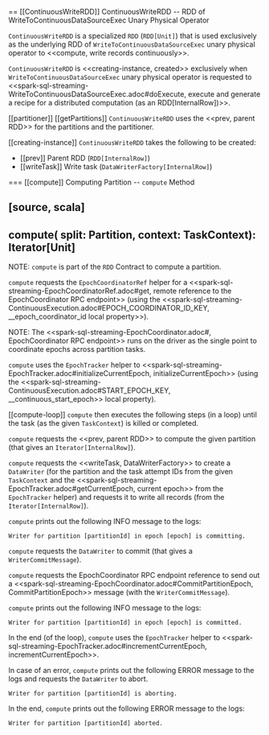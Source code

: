 == [[ContinuousWriteRDD]] ContinuousWriteRDD -- RDD of WriteToContinuousDataSourceExec Unary Physical Operator

`ContinuousWriteRDD` is a specialized `RDD` (`RDD[Unit]`) that is used exclusively as the underlying RDD of `WriteToContinuousDataSourceExec` unary physical operator to <<compute, write records continuously>>.

`ContinuousWriteRDD` is <<creating-instance, created>> exclusively when `WriteToContinuousDataSourceExec` unary physical operator is requested to <<spark-sql-streaming-WriteToContinuousDataSourceExec.adoc#doExecute, execute and generate a recipe for a distributed computation (as an RDD[InternalRow])>>.

[[partitioner]]
[[getPartitions]]
`ContinuousWriteRDD` uses the <<prev, parent RDD>> for the partitions and the partitioner.

[[creating-instance]]
`ContinuousWriteRDD` takes the following to be created:

* [[prev]] Parent RDD (`RDD[InternalRow]`)
* [[writeTask]] Write task (`DataWriterFactory[InternalRow]`)

=== [[compute]] Computing Partition -- `compute` Method

[source, scala]
----
compute(
  split: Partition,
  context: TaskContext): Iterator[Unit]
----

NOTE: `compute` is part of the `RDD` Contract to compute a partition.

`compute` requests the `EpochCoordinatorRef` helper for a <<spark-sql-streaming-EpochCoordinatorRef.adoc#get, remote reference to the EpochCoordinator RPC endpoint>> (using the <<spark-sql-streaming-ContinuousExecution.adoc#EPOCH_COORDINATOR_ID_KEY, __epoch_coordinator_id local property>>).

NOTE: The <<spark-sql-streaming-EpochCoordinator.adoc#, EpochCoordinator RPC endpoint>> runs on the driver as the single point to coordinate epochs across partition tasks.

`compute` uses the `EpochTracker` helper to <<spark-sql-streaming-EpochTracker.adoc#initializeCurrentEpoch, initializeCurrentEpoch>> (using the <<spark-sql-streaming-ContinuousExecution.adoc#START_EPOCH_KEY, __continuous_start_epoch>> local property).

[[compute-loop]]
`compute` then executes the following steps (in a loop) until the task (as the given `TaskContext`) is killed or completed.

`compute` requests the <<prev, parent RDD>> to compute the given partition (that gives an `Iterator[InternalRow]`).

`compute` requests the <<writeTask, DataWriterFactory>> to create a `DataWriter` (for the partition and the task attempt IDs from the given `TaskContext` and the <<spark-sql-streaming-EpochTracker.adoc#getCurrentEpoch, current epoch>> from the `EpochTracker` helper) and requests it to write all records (from the `Iterator[InternalRow]`).

`compute` prints out the following INFO message to the logs:

```
Writer for partition [partitionId] in epoch [epoch] is committing.
```

`compute` requests the `DataWriter` to commit (that gives a `WriterCommitMessage`).

`compute` requests the EpochCoordinator RPC endpoint reference to send out a <<spark-sql-streaming-EpochCoordinator.adoc#CommitPartitionEpoch, CommitPartitionEpoch>> message (with the `WriterCommitMessage`).

`compute` prints out the following INFO message to the logs:

```
Writer for partition [partitionId] in epoch [epoch] is committed.
```

In the end (of the loop), `compute` uses the `EpochTracker` helper to <<spark-sql-streaming-EpochTracker.adoc#incrementCurrentEpoch, incrementCurrentEpoch>>.

In case of an error, `compute` prints out the following ERROR message to the logs and requests the `DataWriter` to abort.

```
Writer for partition [partitionId] is aborting.
```

In the end, `compute` prints out the following ERROR message to the logs:

```
Writer for partition [partitionId] aborted.
```
